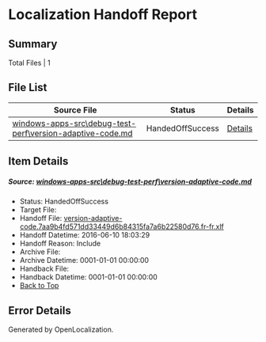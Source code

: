 # <a name='report-top'></a> Localization Handoff Report

## Summary
 Total Files | 1

## File List
 Source File | Status | Details 
 ----------- | ------ | ------- 
 [windows-apps-src\debug-test-perf\version-adaptive-code.md](https://github.com/Microsoft/windows-apps/blob/88e3b007d69cd9fe395c2fe4fbcdc6192eca146f/windows-apps-src/debug-test-perf/version-adaptive-code.md) | HandedOffSuccess | [Details](#485fdc19f8fc04c2f7fa01bb3aaf4eda6c8b0fd21984)

## Item Details
##### <a name='485fdc19f8fc04c2f7fa01bb3aaf4eda6c8b0fd21984'></a> Source: [windows-apps-src\debug-test-perf\version-adaptive-code.md](https://github.com/Microsoft/windows-apps/blob/88e3b007d69cd9fe395c2fe4fbcdc6192eca146f/windows-apps-src/debug-test-perf/version-adaptive-code.md)
* Status: HandedOffSuccess
* Target File: 
* Handoff File: [version-adaptive-code.7aa9b4fd571dd33449d6b84315fa7a6b22580d76.fr-fr.xlf](https://github.com/Microsoft/WDG.handoff/blob/3c8829eaba6e97eb8af7cea5aa1a304368d08c16/ol-handoff/Microsoft/windows-apps.fr-fr/master/version-adaptive-code.7aa9b4fd571dd33449d6b84315fa7a6b22580d76.fr-fr.xlf)
* Handoff Datetime: 2016-06-10 18:03:29
* Handoff Reason: Include
* Archive File: 
* Archive Datetime: 0001-01-01 00:00:00
* Handback File: 
* Handback Datetime: 0001-01-01 00:00:00
* [Back to Top](#report-top)


## Error Details

Generated by OpenLocalization.

